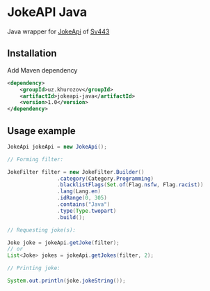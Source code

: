 JokeAPI Java
=====

Java wrapper for [JokeApi](https://v2.jokeapi.dev/) of [Sv443](https://sv443.net/)

## Installation

Add Maven dependency
```xml
<dependency>
    <groupId>uz.khurozov</groupId>
    <artifactId>jokeapi-java</artifactId>
    <version>1.0</version>
</dependency>
```

## Usage example

``` java
JokeApi jokeApi = new JokeApi();

// Forming filter:

JokeFilter filter = new JokeFilter.Builder()
                .category(Category.Programming)
                .blacklistFlags(Set.of(Flag.nsfw, Flag.racist))
                .lang(Lang.en)
                .idRange(0, 305)
                .contains("Java")
                .type(Type.twopart)
                .build();

// Requesting joke(s):

Joke joke = jokeApi.getJoke(filter);
// or
List<Joke> jokes = jokeApi.getJokes(filter, 2);

// Printing joke:

System.out.println(joke.jokeString());
```